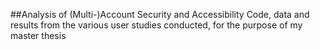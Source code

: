 ##Analysis of (Multi-)Account Security and Accessibility
Code, data and results from the various user studies conducted, for the purpose of my master thesis
